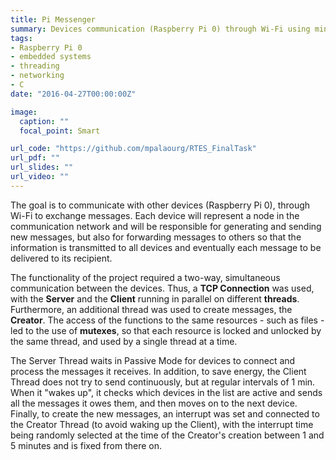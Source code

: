 ```yaml
---
title: Pi Messenger
summary: Devices communication (Raspberry Pi 0) through Wi-Fi using minimum energy possible.
tags:
- Raspberry Pi 0
- embedded systems
- threading
- networking
- C
date: "2016-04-27T00:00:00Z"

image:
  caption: ""
  focal_point: Smart

url_code: "https://github.com/mpalaourg/RTES_FinalTask"
url_pdf: ""
url_slides: ""
url_video: ""
---
```


The goal is to communicate with other devices (Raspberry Pi 0), through Wi-Fi to exchange messages. Each device will represent a node in the communication network and will be responsible for generating and sending new messages, but also for forwarding messages to others so that the information is transmitted to all devices and eventually each message to be delivered to its recipient.

The functionality of the project required a two-way, simultaneous communication between the devices. Thus, a **TCP Connection** was used, with the **Server** and the **Client** running in parallel on different **threads**. Furthermore, an additional thread was used to create messages, the **Creator**. The access of the functions to the same resources - such as files - led to the use of **mutexes**, so that each resource is locked and unlocked by the same thread, and used by a single thread at a time.

The Server Thread waits in Passive Mode for devices to connect and process the messages it receives. In addition, to save energy, the Client Thread does not try to send continuously, but at regular intervals of 1 min. When it "wakes up", it checks which devices in the list are active and sends all the messages it owes them, and then moves on to the next device. Finally, to create the new messages, an interrupt was set and connected to the Creator Thread (to avoid waking up the Client), with the interrupt time being randomly selected at the time of the Creator's creation between 1 and 5 minutes and is fixed from there on.
